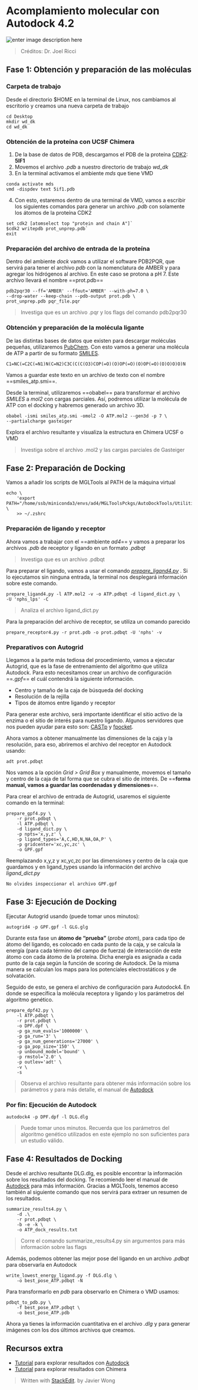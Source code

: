 ﻿# Acomplamiento molecular con Autodock 4.2
![enter image description here](https://jriccil.github.io/Taller_Simulacion_Molecular/images/ad4_wflow.png) 

> Créditos: Dr. Joel Ricci

## Fase 1: Obtención y preparación de las moléculas
### Carpeta de trabajo

Desde el directorio $HOME en la terminal de Linux, nos cambiamos al escritorio y creamos una nueva carpeta de trabajo

    cd Desktop
    mkdir wd_dk
    cd wd_dk

### Obtención de la proteína con UCSF Chimera

 1. De la base de datos de PDB, descargamos el PDB de la proteína [CDK2](https://www.uniprot.org/uniprotkb/P24941/entry): **5IF1**
 2. Movemos el archivo *.pdb* a nuestro directorio de trabajo *wd_dk*
 3. En la terminal activamos el ambiente *mds* que tiene VMD
  ```
 conda activate mds
 vmd -dispdev text 5if1.pdb
 ``` 
  
 4. Con esto, estaremos dentro de una terminal de VMD, vamos a escribir los siguientes comandos para generar un archivo *.pdb* con solamente los átomos de la proteína CDK2
  ```
 set cdk2 [atomselect top "protein and chain A"]`
 $cdk2 writepdb prot_unprep.pdb`
 exit
 ``` 

### Preparación del archivo de entrada de la proteína
Dentro del ambiente *dock* vamos a utilizar el software PDB2PQR, que servirá para tener el archivo *pdb* con la nomenclatura de AMBER y para agregar los hidrógenos al archivo. En este caso se protona a pH 7. Este archivo llevará el nombre ==prot.pdb==

    pdb2pqr30 --ff='AMBER' --ffout='AMBER' --with-ph=7.0 \
    --drop-water --keep-chain --pdb-output prot.pdb \
    prot_unprep.pdb pqr_file.pqr

> Investiga que es un archivo .pqr y los flags del comando pdb2pqr30
### Obtención y preparación de la molécula ligante
De las distintas bases de datos que existen para descargar moléculas pequeñas, utilizaremos [PubChem](https://pubchem.ncbi.nlm.nih.gov/compound/Adenosine-5_-triphosphate). Con esto vamos a generar una molécula de ATP a partir de su formato [SMILES](https://es.wikipedia.org/wiki/SMILES).

    C1=NC(=C2C(=N1)N(C=N2)C3C(C(C(O3)COP(=O)(O)OP(=O)(O)OP(=O)(O)O)O)O)N
Vamos a guardar este texto en un archivo de texto con el nombre ==smiles_atp.smi==.

Desde la terminal, utilizaremos ==obabel== para transformar el archivo *SMILES* a *mol2* con cargas parciales. Así, podremos utilizar la molécula de ATP con el docking y habremos generado un archivo 3D.

    obabel -ismi smiles_atp.smi -omol2 -O ATP.mol2 --gen3d -p 7 \
    --partialcharge gasteiger
Explora el archivo resultante y visualiza la estructura en Chimera UCSF o VMD

> Investiga sobre el archivo .mol2 y las cargas parciales de Gasteiger

## Fase 2: Preparación de Docking

Vamos a añadir los scripts de MGLTools al PATH de la máquina virtual

```
echo \
    'export PATH="/home/ssb/miniconda3/envs/ad4/MGLToolsPckgs/AutoDockTools/Utilities24/:"$PATH' \
    >> ~/.zshrc
```
### Preparación de ligando y receptor
Ahora vamos a trabajar con el ==ambiente *ad4*== y vamos a preparar los archivos *.pdb* de receptor y ligando en un formato *.pdbqt*

> Investiga que es un archivo .pdbqt

Para preparar el ligando, vamos a usar el comando *[prepare_ligand4.py](https://dasher.wustl.edu/chem430/software/autodock/tutorial-hiv-protease.pdf)* . Si lo ejecutamos sin ninguna entrada, la terminal nos desplegará información sobre este comando. 

    prepare_ligand4.py -l ATP.mol2 -v -o ATP.pdbqt -d ligand_dict.py \
    -U 'nphs_lps' -C

> Analiza el archivo ligand_dict.py

Para la preparación del archivo de receptor, se utiliza un comando parecido

    prepare_receptor4.py -r prot.pdb -o prot.pdbqt -U 'nphs' -v
### Preparativos con Autogrid

Llegamos a la parte más tediosa del procedimiento, vamos a ejecutar Autogrid, que es la fase de entrenamiento del algoritmo que utiliza Autodock. Para esto necesitamos crear un archivo de configuración ==*.gpf*== el cuál contendrá la siguiente información.

 - Centro y tamaño de la caja de búsqueda del docking
 - Resolución de la rejilla
 - Tipos de átomos entre ligando y receptor

Para generar este archivo, será importante identificar el sitio activo de la enzima o el sitio de interés para nuestro ligando.  Algunos servidores que nos pueden ayudar para esto son: [CASTp](http://sts.bioe.uic.edu/castp/index.html?201l) y [fpocket](https://bioserv.rpbs.univ-paris-diderot.fr/services/fpocket/). 

Ahora vamos a obtener manualmente las dimensiones de la caja y la resolución, para eso, abriremos el archivo del receptor en Autodock usando:

    adt prot.pdbqt
Nos vamos a la opción *Grid > Grid Box* y manualmente, movemos el tamaño y centro de la caja de tal forma que se cubra el sitio de interés. De ==**forma manual, vamos a guardar las coordenadas y dimensiones**==.

Para crear el archivo de entrada de Autogrid, usaremos el siguiente comando en la terminal:
```
prepare_gpf4.py \
    -r prot.pdbqt \
    -l ATP.pdbqt \
    -d ligand_dict.py \
    -p npts='x,y,z' \
    -p ligand_types='A,C,HD,N,NA,OA,P' \
    -p gridcenter='xc,yc,zc' \
    -o GPF.gpf
```
Reemplazando x,y,z y xc,yc,zc por las dimensiones y centro de la caja que guardamos y en ligand_types usando la información del archivo *ligand_dict.py* 

    No olvides inspeccionar el archivo GPF.gpf

## Fase 3: Ejecución de Docking

Ejecutar Autogrid usando (puede tomar unos minutos):

    autogrid4 -p GPF.gpf -l GLG.glg
Durante esta fase un **átomo de “prueba”** (_probe atom_), para cada tipo de átomo del ligando, es colocado en cada punto de la caja, y se calcula la energía (para cada término del campo de fuerza) de interacción de este átomo con cada átomo de la proteína. Dicha energía es asignada a cada punto de la caja según la función de scoring de Autodock. De la misma manera se calculan los maps para los potenciales electrostáticos y de solvatación.

Seguido de esto, se genera el archivo de configuración para Autodock4. En donde se específica la molécula receptora y ligando y los parámetros del algoritmo genético. 
```
prepare_dpf42.py \
    -l ATP.pdbqt \
    -r prot.pdbqt \
    -o DPF.dpf \
    -p ga_num_evals='1000000' \
    -p ga_run='3' \
    -p ga_num_generations='27000' \
    -p ga_pop_size='150' \
    -p unbound_model='bound' \
    -p rmstol='2.0' \
    -p outlev='adt' \
    -v \
    -s
```

> Observa el archivo resultante para obtener más información sobre los parámetros y para más detalle, el manual de [Autodock](https://autodocksuite.scripps.edu/wp-content/uploads/sites/31/2019/03/AutoDock4.2.6_UserGuide.pdf)

### Por fin: Ejecución de Autodock

    autodock4 -p DPF.dpf -l DLG.dlg

> Puede tomar unos minutos. Recuerda que los parámetros del algoritmo genético utilizados en este ejemplo no son suficientes para un estudio válido.

## Fase 4: Resultados de Docking
Desde el archivo resultante DLG.dlg, es posible encontrar la información sobre los resultados del docking. Te recomiendo leer el manual de [Autodock](https://autodocksuite.scripps.edu/wp-content/uploads/sites/31/2019/03/AutoDock4.2.6_UserGuide.pdf) para más información.
Gracias a MGLTools, tenemos acceso también al siguiente comando que nos servirá para extraer un resumen de los resultados.
```
summarize_results4.py \
    -d .\
    -r prot.pdbqt \
    -b -e -k \
    -o ATP_dock_results.txt
```

> Corre el comando summarize_results4.py sin argumentos para más información sobre las flags

Además, podemos obtener las mejor pose del ligando en un archivo *.pdbqt* para observarla en Autodock
```
write_lowest_energy_ligand.py -f DLG.dlg \
    -o best_pose_ATP.pdbqt -N
```

Para transformarlo en *pdb* para observarlo en Chimera o VMD usamos:
```
pdbqt_to_pdb.py \
    -f best_pose_ATP.pdbqt \
    -o best_pose_ATP.pdb
```
Ahora ya tienes la información cuantitativa en el archivo *.dlg* y para generar imágenes con los dos últimos archivos que creamos.
## Recursos extra

 - [Tutorial](https://www.youtube.com/watch?v=0bj7tImWXSc) para explorar resultados con [Autodock](https://www.moodle.is.ed.ac.uk/pluginfile.php/87431/mod_resource/content/1/2012_ADTtut.pdf)
 - [Tutorial](https://www.cgl.ucsf.edu/chimera/docs/ContributedSoftware/viewdock/framevd.html) para explorar resultados con Chimera

> Written with [StackEdit](https://stackedit.io/). by Javier Wong


